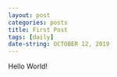 ```yaml
---
layout: post
categories: posts
title: First Post
tags: [daily]
date-string: OCTOBER 12, 2019
---
```



Hello World!